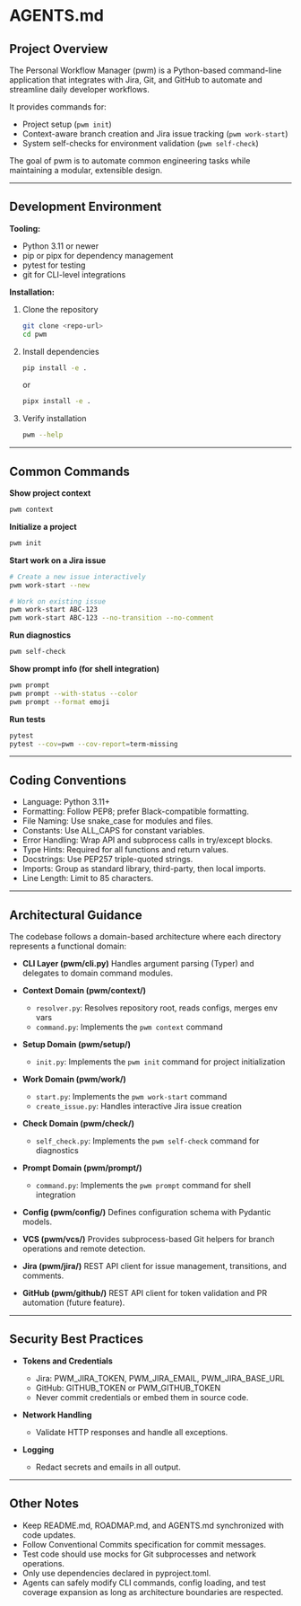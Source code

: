# AGENTS.md

## Project Overview

The Personal Workflow Manager (pwm) is a Python-based command-line application that integrates with Jira, Git, and GitHub to automate and streamline daily developer workflows.

It provides commands for:
- Project setup (`pwm init`)
- Context-aware branch creation and Jira issue tracking (`pwm work-start`)
- System self-checks for environment validation (`pwm self-check`)

The goal of pwm is to automate common engineering tasks while maintaining a modular, extensible design.

----------------------------------------

## Development Environment

**Tooling:**
- Python 3.11 or newer
- pip or pipx for dependency management
- pytest for testing
- git for CLI-level integrations

**Installation:**
1. Clone the repository
   ```bash
   git clone <repo-url>
   cd pwm
   ```
2. Install dependencies
   ```bash
   pip install -e .
   ```
   or
   ```bash
   pipx install -e .
   ```
3. Verify installation
   ```bash
   pwm --help
   ```

----------------------------------------

## Common Commands

**Show project context**
```bash
pwm context
```

**Initialize a project**
```bash
pwm init
```

**Start work on a Jira issue**
```bash
# Create a new issue interactively
pwm work-start --new

# Work on existing issue
pwm work-start ABC-123
pwm work-start ABC-123 --no-transition --no-comment
```

**Run diagnostics**
```bash
pwm self-check
```

**Show prompt info (for shell integration)**
```bash
pwm prompt
pwm prompt --with-status --color
pwm prompt --format emoji
```

**Run tests**
```bash
pytest
pytest --cov=pwm --cov-report=term-missing
```

----------------------------------------

## Coding Conventions

- Language: Python 3.11+
- Formatting: Follow PEP8; prefer Black-compatible formatting.
- File Naming: Use snake_case for modules and files.
- Constants: Use ALL_CAPS for constant variables.
- Error Handling: Wrap API and subprocess calls in try/except blocks.
- Type Hints: Required for all functions and return values.
- Docstrings: Use PEP257 triple-quoted strings.
- Imports: Group as standard library, third-party, then local imports.
- Line Length: Limit to 85 characters.

----------------------------------------

## Architectural Guidance

The codebase follows a domain-based architecture where each directory represents a functional domain:

- **CLI Layer (pwm/cli.py)**
  Handles argument parsing (Typer) and delegates to domain command modules.

- **Context Domain (pwm/context/)**
  - `resolver.py`: Resolves repository root, reads configs, merges env vars
  - `command.py`: Implements the `pwm context` command

- **Setup Domain (pwm/setup/)**
  - `init.py`: Implements the `pwm init` command for project initialization

- **Work Domain (pwm/work/)**
  - `start.py`: Implements the `pwm work-start` command
  - `create_issue.py`: Handles interactive Jira issue creation

- **Check Domain (pwm/check/)**
  - `self_check.py`: Implements the `pwm self-check` command for diagnostics

- **Prompt Domain (pwm/prompt/)**
  - `command.py`: Implements the `pwm prompt` command for shell integration

- **Config (pwm/config/)**
  Defines configuration schema with Pydantic models.

- **VCS (pwm/vcs/)**
  Provides subprocess-based Git helpers for branch operations and remote detection.

- **Jira (pwm/jira/)**
  REST API client for issue management, transitions, and comments.

- **GitHub (pwm/github/)**
  REST API client for token validation and PR automation (future feature).

----------------------------------------

## Security Best Practices

- **Tokens and Credentials**
  - Jira: PWM_JIRA_TOKEN, PWM_JIRA_EMAIL, PWM_JIRA_BASE_URL
  - GitHub: GITHUB_TOKEN or PWM_GITHUB_TOKEN
  - Never commit credentials or embed them in source code.

- **Network Handling**
  - Validate HTTP responses and handle all exceptions.

- **Logging**
  - Redact secrets and emails in all output.

----------------------------------------

## Other Notes

- Keep README.md, ROADMAP.md, and AGENTS.md synchronized with code updates.
- Follow Conventional Commits specification for commit messages.
- Test code should use mocks for Git subprocesses and network operations.
- Only use dependencies declared in pyproject.toml.
- Agents can safely modify CLI commands, config loading, and test coverage expansion as long as architecture boundaries are respected.
